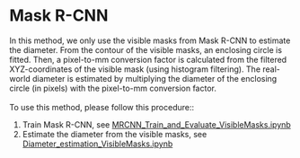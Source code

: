 # Mask R-CNN
In this method, we only use the visible masks from Mask R-CNN to estimate the diameter. From the contour of the visible masks, an enclosing circle is fitted. Then, a pixel-to-mm conversion factor is calculated from the filtered XYZ-coordinates of the visible mask (using histogram filtering). The real-world diameter is estimated by multiplying the diameter of the enclosing circle (in pixels) with the pixel-to-mm conversion factor. <br/> <br/>
To use this method, please follow this procedure:: <br/>
   1. Train Mask R-CNN, see [MRCNN_Train_and_Evaluate_VisibleMasks.ipynb](MRCNN_Train_and_Evaluate_VisibleMasks.ipynb)
   2. Estimate the diameter from the visible masks, see [Diameter_estimation_VisibleMasks.ipynb](Diameter_estimation_VisibleMasks.ipynb)
